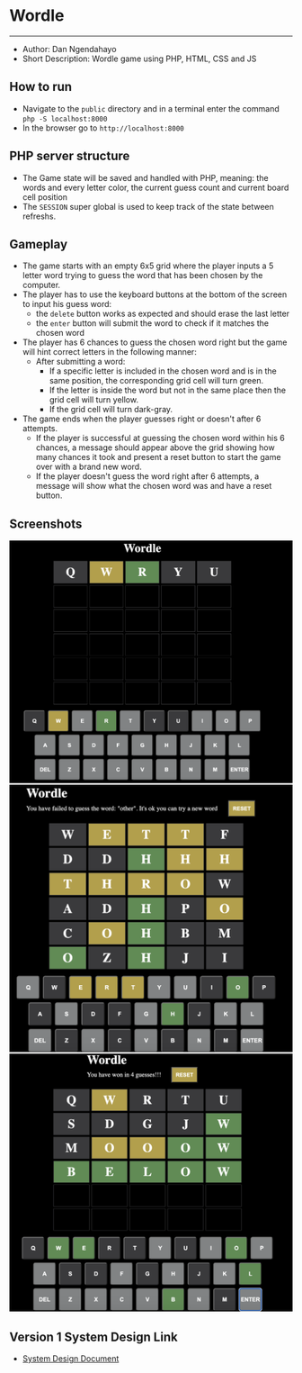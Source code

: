 # Wordle

---

- Author: Dan Ngendahayo
- Short Description: Wordle game using PHP, HTML, CSS and JS


## How to run
- Navigate to the `public` directory and in a terminal enter the command `php -S localhost:8000`
- In the browser go to `http://localhost:8000` 

## PHP server structure
- The Game state will be saved and handled with PHP, meaning: the words and every letter color, the current guess count and current board cell position
- The `SESSION` super global is used to keep track of the state between refreshs.

## Gameplay

- The game starts with an empty 6x5 grid where the player inputs a 5 letter word trying to guess the word that has been chosen by the computer.
- The player has to use the keyboard buttons at the bottom of the screen to input his guess word:
  - the `delete` button works as expected and should erase the last letter
  - the `enter` button will submit the word to check if it matches the chosen word
- The player has 6 chances to guess the chosen word right but the game will hint correct letters in the following manner:
  - After submitting a word:
    - If a specific letter is included in the chosen word and is in the same position, the corresponding grid cell will turn green.
    - If the letter is inside the word but not in the same place then the grid cell will turn yellow.
    - If the grid cell will turn dark-gray.
- The game ends when the player guesses right or doesn't after 6 attempts.
  - If the player is successful at guessing the chosen word within his 6 chances, a message should appear above the grid showing how many chances it took and present a reset button to start the game over with a brand new word.
  - If the player doesn't guess the word right after 6 attempts, a message will show what the chosen word was and have a reset button.

## Screenshots

![Playing game screenshot](/docs/assets/playingState.png)
![Game lost screenshot](/docs/assets/lostState.png)
![Game won screenshot](/docs/assets/wonState.png)

## Version 1 System Design Link
- [System Design Document](./docs//design_system.md)
